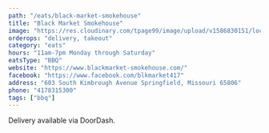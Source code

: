 ```yaml
---
path: "/eats/black-market-smokehouse"
title: "Black Market Smokehouse"
image: "https://res.cloudinary.com/tpage99/image/upload/v1586830151/local417eats/local417eatslogo.png"
orderops: "delivery, takeout"
category: "eats"
hours: "11am-7pm Monday through Saturday"
eatsType: "BBQ"
website: "https://www.blackmarket-smokehouse.com/"
facebook: "https://www.facebook.com/blkmarket417"
address: "603 South Kimbrough Avenue Springfield, Missouri 65806"
phone: "4178315300"
tags: ["bbq"]
---
```


Delivery available via DoorDash.
